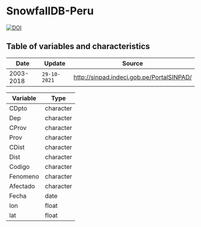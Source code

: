 # **SnowfallDB-Peru**
[![DOI](https://zenodo.org/badge/DOI/10.5281/zenodo.5619326.svg)](https://doi.org/10.5281/zenodo.5619326)

## **Table of variables and characteristics**

**Date** | **Update** | **Source**
---|---|---
2003-2018 | `29-10-2021` | http://sinpad.indeci.gob.pe/PortalSINPAD/

**Variable** | **Type** |  
---|---
CDpto     | character
Dep       | character
CProv     | character
Prov      | character
CDist     | character
Dist      | character
Codigo    | character
Fenomeno  | character
Afectado  | character
Fecha     | date 
lon       | float
lat       | float 

